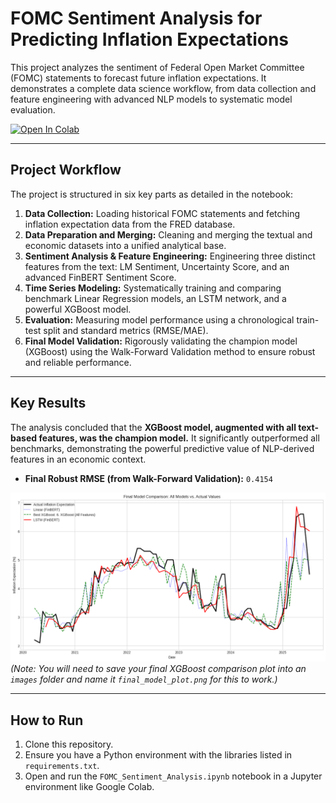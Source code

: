 # FOMC Sentiment Analysis for Predicting Inflation Expectations

This project analyzes the sentiment of Federal Open Market Committee (FOMC) statements to forecast future inflation expectations. It demonstrates a complete data science workflow, from data collection and feature engineering with advanced NLP models to systematic model evaluation.

[![Open In Colab](https://colab.research.google.com/assets/colab-badge.svg)](https://colab.research.google.com/github/Erfanhajiesmaeili/FOMC_Sentiment_Analysis/blob/main/FOMC_Sentiment_Analysis.ipynb)

---

## Project Workflow

The project is structured in six key parts as detailed in the notebook:

1.  **Data Collection:** Loading historical FOMC statements and fetching inflation expectation data from the FRED database.
2.  **Data Preparation and Merging:** Cleaning and merging the textual and economic datasets into a unified analytical base.
3.  **Sentiment Analysis & Feature Engineering:** Engineering three distinct features from the text: LM Sentiment, Uncertainty Score, and an advanced FinBERT Sentiment Score.
4.  **Time Series Modeling:** Systematically training and comparing benchmark Linear Regression models, an LSTM network, and a powerful XGBoost model.
5.  **Evaluation:** Measuring model performance using a chronological train-test split and standard metrics (RMSE/MAE).
6.  **Final Model Validation:** Rigorously validating the champion model (XGBoost) using the Walk-Forward Validation method to ensure robust and reliable performance.

---

## Key Results

The analysis concluded that the **XGBoost model, augmented with all text-based features, was the champion model.** It significantly outperformed all benchmarks, demonstrating the powerful predictive value of NLP-derived features in an economic context.

* **Final Robust RMSE (from Walk-Forward Validation):** `0.4154`

![Final Model Comparison](images/final_model_plot.png)
*(Note: You will need to save your final XGBoost comparison plot into an `images` folder and name it `final_model_plot.png` for this to work.)*

---

## How to Run

1.  Clone this repository.
2.  Ensure you have a Python environment with the libraries listed in `requirements.txt`.
3.  Open and run the `FOMC_Sentiment_Analysis.ipynb` notebook in a Jupyter environment like Google Colab.